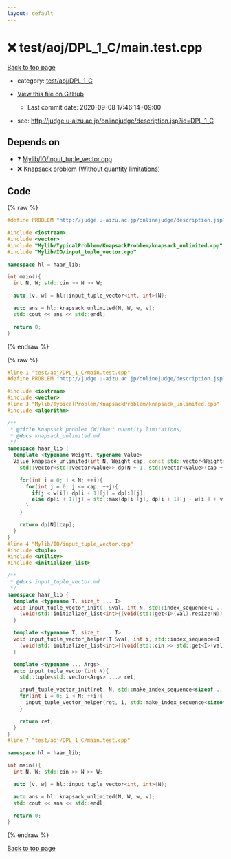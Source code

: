```yaml
---
layout: default
---
```


<!-- mathjax config similar to math.stackexchange -->
<script type="text/javascript" async
  src="https://cdnjs.cloudflare.com/ajax/libs/mathjax/2.7.5/MathJax.js?config=TeX-MML-AM_CHTML">
</script>
<script type="text/x-mathjax-config">
  MathJax.Hub.Config({
    TeX: { equationNumbers: { autoNumber: "AMS" }},
    tex2jax: {
      inlineMath: [ ['$','$'] ],
      processEscapes: true
    },
    "HTML-CSS": { matchFontHeight: false },
    displayAlign: "left",
    displayIndent: "2em"
  });
</script>

<script type="text/javascript" src="https://cdnjs.cloudflare.com/ajax/libs/jquery/3.4.1/jquery.min.js"></script>
<script src="https://cdn.jsdelivr.net/npm/jquery-balloon-js@1.1.2/jquery.balloon.min.js" integrity="sha256-ZEYs9VrgAeNuPvs15E39OsyOJaIkXEEt10fzxJ20+2I=" crossorigin="anonymous"></script>
<script type="text/javascript" src="../../../../assets/js/copy-button.js"></script>
<link rel="stylesheet" href="../../../../assets/css/copy-button.css" />


# :x: test/aoj/DPL_1_C/main.test.cpp

<a href="../../../../index.html">Back to top page</a>

* category: <a href="../../../../index.html#43599916c6d409d5a130510225db3493">test/aoj/DPL_1_C</a>
* <a href="{{ site.github.repository_url }}/blob/master/test/aoj/DPL_1_C/main.test.cpp">View this file on GitHub</a>
    - Last commit date: 2020-09-08 17:46:14+09:00


* see: <a href="http://judge.u-aizu.ac.jp/onlinejudge/description.jsp?id=DPL_1_C">http://judge.u-aizu.ac.jp/onlinejudge/description.jsp?id=DPL_1_C</a>


## Depends on

* :question: <a href="../../../../library/Mylib/IO/input_tuple_vector.cpp.html">Mylib/IO/input_tuple_vector.cpp</a>
* :x: <a href="../../../../library/Mylib/TypicalProblem/KnapsackProblem/knapsack_unlimited.cpp.html">Knapsack problem (Without quantity limitations)</a>


## Code

<a id="unbundled"></a>
{% raw %}
```cpp
#define PROBLEM "http://judge.u-aizu.ac.jp/onlinejudge/description.jsp?id=DPL_1_C"

#include <iostream>
#include <vector>
#include "Mylib/TypicalProblem/KnapsackProblem/knapsack_unlimited.cpp"
#include "Mylib/IO/input_tuple_vector.cpp"

namespace hl = haar_lib;

int main(){
  int N, W; std::cin >> N >> W;

  auto [v, w] = hl::input_tuple_vector<int, int>(N);

  auto ans = hl::knapsack_unlimited(N, W, w, v);
  std::cout << ans << std::endl;

  return 0;
}

```
{% endraw %}

<a id="bundled"></a>
{% raw %}
```cpp
#line 1 "test/aoj/DPL_1_C/main.test.cpp"
#define PROBLEM "http://judge.u-aizu.ac.jp/onlinejudge/description.jsp?id=DPL_1_C"

#include <iostream>
#include <vector>
#line 3 "Mylib/TypicalProblem/KnapsackProblem/knapsack_unlimited.cpp"
#include <algorithm>

/**
 * @title Knapsack problem (Without quantity limitations)
 * @docs knapsack_unlimited.md
 */
namespace haar_lib {
  template <typename Weight, typename Value>
  Value knapsack_unlimited(int N, Weight cap, const std::vector<Weight> &w, const std::vector<Value> &v){
    std::vector<std::vector<Value>> dp(N + 1, std::vector<Value>(cap + 1));

    for(int i = 0; i < N; ++i){
      for(int j = 0; j <= cap; ++j){
        if(j < w[i]) dp[i + 1][j] = dp[i][j];
        else dp[i + 1][j] = std::max(dp[i][j], dp[i + 1][j - w[i]] + v[i]);
      }
    }

    return dp[N][cap];
  }
}
#line 4 "Mylib/IO/input_tuple_vector.cpp"
#include <tuple>
#include <utility>
#include <initializer_list>

/**
 * @docs input_tuple_vector.md
 */
namespace haar_lib {
  template <typename T, size_t ... I>
  void input_tuple_vector_init(T &val, int N, std::index_sequence<I ...>){
    (void)std::initializer_list<int>{(void(std::get<I>(val).resize(N)), 0) ...};
  }

  template <typename T, size_t ... I>
  void input_tuple_vector_helper(T &val, int i, std::index_sequence<I ...>){
    (void)std::initializer_list<int>{(void(std::cin >> std::get<I>(val)[i]), 0) ...};
  }

  template <typename ... Args>
  auto input_tuple_vector(int N){
    std::tuple<std::vector<Args> ...> ret;

    input_tuple_vector_init(ret, N, std::make_index_sequence<sizeof ... (Args)>());
    for(int i = 0; i < N; ++i){
      input_tuple_vector_helper(ret, i, std::make_index_sequence<sizeof ... (Args)>());
    }

    return ret;
  }
}
#line 7 "test/aoj/DPL_1_C/main.test.cpp"

namespace hl = haar_lib;

int main(){
  int N, W; std::cin >> N >> W;

  auto [v, w] = hl::input_tuple_vector<int, int>(N);

  auto ans = hl::knapsack_unlimited(N, W, w, v);
  std::cout << ans << std::endl;

  return 0;
}

```
{% endraw %}

<a href="../../../../index.html">Back to top page</a>

